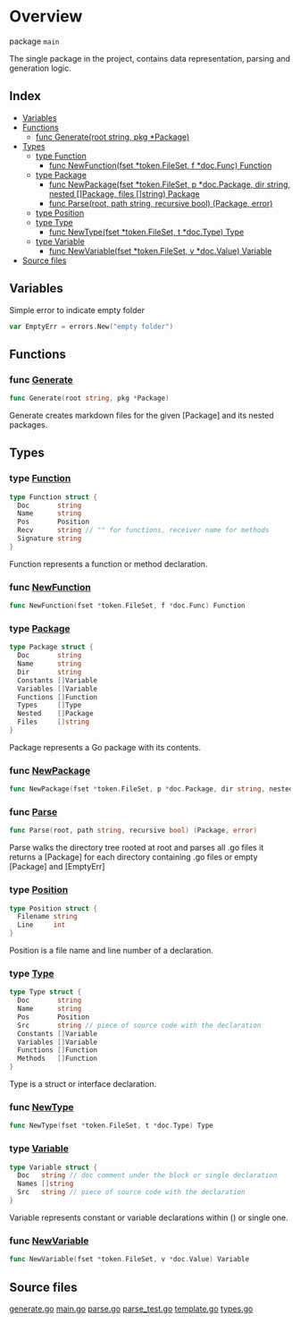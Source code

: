# Overview

package `main`

The single package in the project, contains data representation, parsing and generation logic.

## Index

- [Variables](#variables)
- [Functions](#functions)
  - [func Generate(root string, pkg *Package)](#func-generate)
- [Types](#types)
  - [type Function](#type-function)
    - [func NewFunction(fset *token.FileSet, f *doc.Func) Function](#func-newfunction)
  - [type Package](#type-package)
    - [func NewPackage(fset *token.FileSet, p *doc.Package, dir string, nested []Package, files []string) Package](#func-newpackage)
    - [func Parse(root, path string, recursive bool) (Package, error)](#func-parse)
  - [type Position](#type-position)
  - [type Type](#type-type)
    - [func NewType(fset *token.FileSet, t *doc.Type) Type](#func-newtype)
  - [type Variable](#type-variable)
    - [func NewVariable(fset *token.FileSet, v *doc.Value) Variable](#func-newvariable)
- [Source files](#source-files)

## Variables

Simple error to indicate empty folder

```go
var EmptyErr = errors.New("empty folder")
```

## Functions

### func [Generate](./generate.go#L30)

```go
func Generate(root string, pkg *Package)
```

Generate creates markdown files for the given [Package] and its nested packages.

## Types

### type [Function](./types.go#L85)

```go
type Function struct {
  Doc       string
  Name      string
  Pos       Position
  Recv      string // "" for functions, receiver name for methods
  Signature string
}
```

Function represents a function or method declaration.

### func [NewFunction](./types.go#L93)

```go
func NewFunction(fset *token.FileSet, f *doc.Func) Function
```

### type [Package](./types.go#L14)

```go
type Package struct {
  Doc       string
  Name      string
  Dir       string
  Constants []Variable
  Variables []Variable
  Functions []Function
  Types     []Type
  Nested    []Package
  Files     []string
}
```

Package represents a Go package with its contents.

### func [NewPackage](./types.go#L26)

```go
func NewPackage(fset *token.FileSet, p *doc.Package, dir string, nested []Package, files []string) Package
```

### func [Parse](./parse.go#L30)

```go
func Parse(root, path string, recursive bool) (Package, error)
```

Parse walks the directory tree rooted at root and parses all .go files
it returns a [Package] for each directory containing .go files
or empty [Package] and [EmptyErr]

### type [Position](./types.go#L79)

```go
type Position struct {
  Filename string
  Line     int
}
```

Position is a file name and line number of a declaration.

### type [Type](./types.go#L114)

```go
type Type struct {
  Doc       string
  Name      string
  Pos       Position
  Src       string // piece of source code with the declaration
  Constants []Variable
  Variables []Variable
  Functions []Function
  Methods   []Function
}
```

Type is a struct or interface declaration.

### func [NewType](./types.go#L125)

```go
func NewType(fset *token.FileSet, t *doc.Type) Type
```

### type [Variable](./types.go#L61)

```go
type Variable struct {
  Doc   string // doc comment under the block or single declaration
  Names []string
  Src   string // piece of source code with the declaration
}
```

Variable represents constant or variable declarations within () or single one.

### func [NewVariable](./types.go#L67)

```go
func NewVariable(fset *token.FileSet, v *doc.Value) Variable
```

## Source files

[generate.go](./generate.go)
[main.go](./main.go)
[parse.go](./parse.go)
[parse_test.go](./parse_test.go)
[template.go](./template.go)
[types.go](./types.go)
